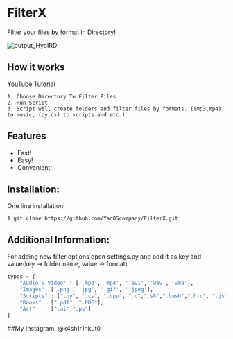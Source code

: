 # FilterX
Filter your files by format in Directory!

![output_HyoIRD](https://user-images.githubusercontent.com/56045160/115148905-8cbc7480-a02f-11eb-8ac2-238ce3457d1f.gif)

## How it works

[YouTube Tutorial](https://youtu.be/UuWVxDNr3ww)
```
1. Choose Directory To Filter Files
2. Run Script
3. Script will create folders and filter files by formats. ((mp3,mp4) to music, (py,cs) to scripts and etc.) 
```
## Features
- Fast!
- Easy!
- Convenient!

## Installation:

One line installation:
```
$ git clone https://github.com/YanOScompany/FilterX.git
```
## Additional Information:

For adding new filter options open settings.py and add it as key and value(key -> folder name, value -> format)

```py
types = {
    "Audio & Video" : ['.mp3', 'mp4', '.avi', 'wav', 'wma'],
    "Images": ['.png', 'jpg', '.gif', '.jpeg'],
    "Scripts" : [".py", ".cs", ".cpp", ".c",".sh",".bash",".hrc", ".js",".rb"],
    "Books" : [".pdf", ".PDF"],
    "Art"   : [".ai",".ps"]
}
```
##My Instagram: @k4sh1r1nkut0 

